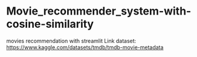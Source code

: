 # Movie_recommender_system-with-cosine-similarity
movies recommendation with streamlit
Link dataset: https://www.kaggle.com/datasets/tmdb/tmdb-movie-metadata

